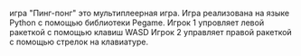 игра "Пинг-понг" это мультиплеерная игра.
Игра реализована на языке Python с помощью библиотеки Pegame.
Игрок 1 упровляет левой ракеткой с помощью клавиш WASD
Игрок 2 управляет правой ракеткой с помощью стрелок на клавиатуре.
